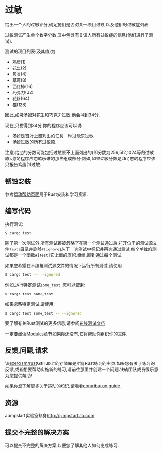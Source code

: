# 过敏

给出一个人的过敏评分,确定他们是否对某一项目过敏,以及他们的过敏症列表.

过敏测试产生单个数字分数,其中包含有关该人所有过敏症的信息(他们进行了测试).

测试的项目列表(及其值)为:

-   鸡蛋(1)
-   花生(2)
-   贝类(4)
-   草莓(8)
-   西红柿(16)
-   巧克力(32)
-   花粉(64)
-   猫(128)

因此,如果汤姆对花生和巧克力过敏,他会得到34分.

现在,只要得到34分,你的程序应该可以说:

-   汤姆是否对上面列出的任何一种过敏原过敏.
-   汤姆过敏的所有过敏原.

注意:给定的分数可能包括过敏原**不**上面列出的(即分数为256,512,1024等的过敏原).您的程序应忽略乐谱的那些组成部分.例如,如果过敏分数是257,您的程序应该只报告鸡蛋(1)过敏.

## 锈蚀安装

参考[运动帮助页面][help-page]用于Rust安装和学习资源.

## 编写代码

执行测试:

```bash
$ cargo test
```

除了第一次测试外,所有测试都被忽略了在第一个测试通过后,打开位于的测试源文件`tests`目录并删除`#[ignore]`从下一次测试中标记并再次通过测试.每个单独的测试都是一个函数`#[test]`它上面的旗帜.继续,直到通过每个测试.

如果您希望在不编辑测试源文件的情况下运行所有​​测试,请使用:

```bash
$ cargo test -- --ignored
```

例如,运行特定测试`some_test`, 您可以使用:

```bash
$ cargo test some_test
```

如果忽略特定测试,请使用:

```bash
$ cargo test some_test -- --ignored
```

要了解有关Rust测试的更多信息,请参阅[在线测试文档][rust-tests]

一定要阅读[Modules](https://doc.rust-lang.org/book/2018-edition/ch07-00-modules.html)章节如果你还没有,它将帮助你组织你的文件.

## 反馈,问题,请求

该[exercism/rust](https://github.com/exercism/rust)GitHub上的存储库是所有Rust练习的主页.如果您有关于练习的反馈,或者想要帮助实施新的练习,请前往那里并创建一个问题.铁轨团队成员很乐意为您提供帮助!

如果你想了解更多关于运动的知识,请看看[contribution guide](https://github.com/exercism/docs/blob/master/contributing-to-language-tracks/README.md).

[help-page]: https://exercism.io/tracks/rust/learning

[modules]: https://doc.rust-lang.org/book/2018-edition/ch07-00-modules.html

[cargo]: https://doc.rust-lang.org/book/2018-edition/ch14-00-more-about-cargo.html

[rust-tests]: https://doc.rust-lang.org/book/2018-edition/ch11-02-running-tests.html

## 资源

Jumpstart实验室热身<http://jumpstartlab.com>

## 提交不完整的解决方案

可以提交不完整的解决方案,以便您了解其他人如何完成练习.
